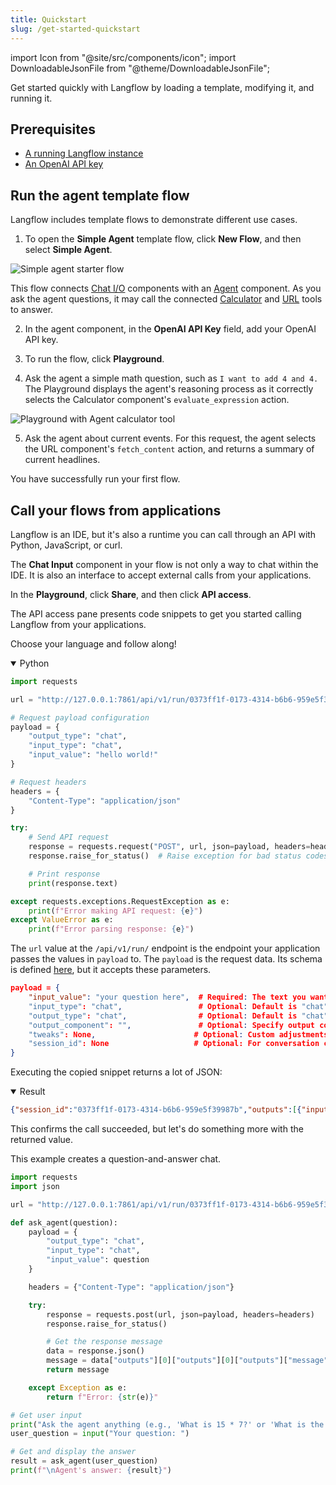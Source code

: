```yaml
---
title: Quickstart
slug: /get-started-quickstart
---
```


import Icon from "@site/src/components/icon";
import DownloadableJsonFile from "@theme/DownloadableJsonFile";

Get started quickly with Langflow by loading a template, modifying it, and running it.

## Prerequisites

- [A running Langflow instance](/get-started-installation)
- [An OpenAI API key](https://platform.openai.com/)

## Run the agent template flow

Langflow includes template flows to demonstrate different use cases.

1. To open the **Simple Agent** template flow, click **New Flow**, and then select **Simple Agent**.

![Simple agent starter flow](/img/starter-flow-simple-agent.png)

This flow connects [Chat I/O](/components-chat-io) components with an [Agent](/components-agent) component.
As you ask the agent questions, it may call the connected [Calculator](/components-helpers#calculator) and [URL](/components-data#url) tools to answer.

2. In the agent component, in the **OpenAI API Key** field, add your OpenAI API key.

3. To run the flow, click <Icon name="Play" aria-hidden="true"/> **Playground**.

4. Ask the agent a simple math question, such as `I want to add 4 and 4.`
The Playground displays the agent's reasoning process as it correctly selects the Calculator component's `evaluate_expression` action.

![Playground with Agent calculator tool](/img/quickstart-simple-agent-playground.png)

5. Ask the agent about current events.
For this request, the agent selects the URL component's `fetch_content` action, and returns a summary of current headlines.

You have successfully run your first flow.

## Call your flows from applications

Langflow is an IDE, but it's also a runtime you can call through an API with Python, JavaScript, or curl.

The **Chat Input** component in your flow is not only a way to chat within the IDE. It is also an interface to accept external calls from your applications.

In the **Playground**, click **Share**, and then click **API access**.

The API access pane presents code snippets to get you started calling Langflow from your applications.

Choose your language and follow along!

<details open>
<summary>Python</summary>

```python
import requests

url = "http://127.0.0.1:7861/api/v1/run/0373ff1f-0173-4314-b6b6-959e5f39987b"  # The complete API endpoint URL for this flow

# Request payload configuration
payload = {
    "output_type": "chat",
    "input_type": "chat",
    "input_value": "hello world!"
}

# Request headers
headers = {
    "Content-Type": "application/json"
}

try:
    # Send API request
    response = requests.request("POST", url, json=payload, headers=headers)
    response.raise_for_status()  # Raise exception for bad status codes

    # Print response
    print(response.text)

except requests.exceptions.RequestException as e:
    print(f"Error making API request: {e}")
except ValueError as e:
    print(f"Error parsing response: {e}")
```

The `url` value at the `/api/v1/run/` endpoint is the endpoint your application passes the values in `payload` to.
The `payload` is the request data. Its schema is defined [here](), but it accepts these parameters.

```json
payload = {
    "input_value": "your question here",  # Required: The text you want to send
    "input_type": "chat",                 # Optional: Default is "chat"
    "output_type": "chat",                # Optional: Default is "chat"
    "output_component": "",               # Optional: Specify output component if needed
    "tweaks": None,                      # Optional: Custom adjustments
    "session_id": None                   # Optional: For conversation context
}
```

Executing the copied snippet returns a lot of JSON:

<details open>
<summary>Result</summary>

```json
{"session_id":"0373ff1f-0173-4314-b6b6-959e5f39987b","outputs":[{"inputs":{"input_value":"hello world!"},"outputs":[{"results":{"message":{"text_key":"text","data":{"timestamp":"2025-06-12 22:04:57 UTC","sender":"Machine","sender_name":"AI","session_id":"0373ff1f-0173-4314-b6b6-959e5f39987b","text":"Hello! 🌍 How can I help you today?","files":[],"error":false,"edit":false,"properties":{"text_color":"","background_color":"","edited":false,"source":{"id":"Agent-JusP5","display_name":"Agent","source":"gpt-4.1"},"icon":"bot","allow_markdown":false,"positive_feedback":null,"state":"complete","targets":[]},"category":"message","content_blocks":[{"title":"Agent Steps","contents":[{"type":"text","duration":1,"header":{"title":"Input","icon":"MessageSquare"},"text":"**Input**: hello world!"},{"type":"text","duration":52,"header":{"title":"Output","icon":"MessageSquare"},"text":"Hello! 🌍 How can I help you today?"}],"allow_markdown":true,"media_url":null}],"id":"83e1b8c9-eb51-403a-8d3e-17e597710125","flow_id":"0373ff1f-0173-4314-b6b6-959e5f39987b","duration":null},"default_value":"","text":"Hello! 🌍 How can I help you today?","sender":"Machine","sender_name":"AI","files":[],"session_id":"0373ff1f-0173-4314-b6b6-959e5f39987b","timestamp":"2025-06-12T22:04:57+00:00","flow_id":"0373ff1f-0173-4314-b6b6-959e5f39987b","error":false,"edit":false,"properties":{"text_color":"","background_color":"","edited":false,"source":{"id":"Agent-JusP5","display_name":"Agent","source":"gpt-4.1"},"icon":"bot","allow_markdown":false,"positive_feedback":null,"state":"complete","targets":[]},"category":"message","content_blocks":[{"title":"Agent Steps","contents":[{"type":"text","duration":1,"header":{"title":"Input","icon":"MessageSquare"},"text":"**Input**: hello world!"},{"type":"text","duration":52,"header":{"title":"Output","icon":"MessageSquare"},"text":"Hello! 🌍 How can I help you today?"}],"allow_markdown":true,"media_url":null}],"duration":null}},"artifacts":{"message":"Hello! 🌍 How can I help you today?","sender":"Machine","sender_name":"AI","files":[],"type":"object"},"outputs":{"message":{"message":"Hello! 🌍 How can I help you today?","type":"text"}},"logs":{"message":[]},"messages":[{"message":"Hello! 🌍 How can I help you today?","sender":"Machine","sender_name":"AI","session_id":"0373ff1f-0173-4314-b6b6-959e5f39987b","stream_url":null,"component_id":"ChatOutput-SZSXV","files":[],"type":"text"}],"timedelta":null,"duration":null,"component_display_name":"Chat Output","component_id":"ChatOutput-SZSXV","used_frozen_result":false}]}]}
```

</details>


This confirms the call succeeded, but let's do something more with the returned value.

This example creates a question-and-answer chat.

```python
import requests
import json

url = "http://127.0.0.1:7861/api/v1/run/0373ff1f-0173-4314-b6b6-959e5f39987b"

def ask_agent(question):
    payload = {
        "output_type": "chat",
        "input_type": "chat",
        "input_value": question
    }

    headers = {"Content-Type": "application/json"}

    try:
        response = requests.post(url, json=payload, headers=headers)
        response.raise_for_status()

        # Get the response message
        data = response.json()
        message = data["outputs"][0]["outputs"][0]["outputs"]["message"]["message"]
        return message

    except Exception as e:
        return f"Error: {str(e)}"

# Get user input
print("Ask the agent anything (e.g., 'What is 15 * 7?' or 'What is the square root of 144?')")
user_question = input("Your question: ")

# Get and display the answer
result = ask_agent(user_question)
print(f"\nAgent's answer: {result}")
```




